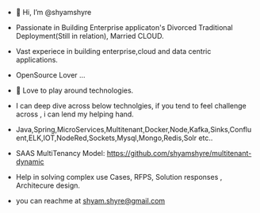 - 👋 Hi, I’m @shyamshyre
- Passionate in Building Enterprise applicaton's Divorced Traditional Deployment(Still in relation), Married CLOUD.
- Vast experiece in building enterprise,cloud and data centric applications.
- OpenSource Lover ...
- 👀 Love to play around technologies.
- I can deep dive across below technolgies, if you tend to feel challenge across , i can lend my helping hand.
- Java,Spring,MicroServices,Multitenant,Docker,Node,Kafka,Sinks,Confluent,ELK,IOT,NodeRed,Sockets,Mysql,Mongo,Redis,Solr etc..
- SAAS MultiTenancy Model:  https://github.com/shyamshyre/multitenant-dynamic

- Help in solving complex use Cases, RFPS, Solution responses , Architecure design.
- you can reachme at shyam.shyre@gmail.com

